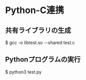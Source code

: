 # Python-C連携

## 共有ライブラリの生成

$ gcc -o libtest.so --shared test.c

## Pythonプログラムの実行

$ python3 test.py
